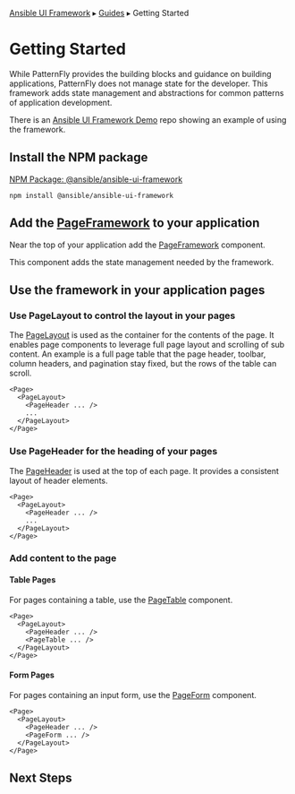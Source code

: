 [Ansible UI Framework](Framework.md#ansible-ui-framework) ▸ [Guides](Guides.md#ansible-ui-guides) ▸ Getting Started

# Getting Started

While PatternFly provides the building blocks and guidance on building applications, PatternFly does not manage state for the developer. This framework adds state management and abstractions for common patterns of application development.

There is an [Ansible UI Framework Demo](https://github.com/jamestalton/ansible-ui-framework-demo) repo showing an example of using the framework.

## Install the NPM package

[NPM Package: @ansible/ansible-ui-framework](https://www.npmjs.com/package/@ansible/ansible-ui-framework)

```
npm install @ansible/ansible-ui-framework
```

## Add the [PageFramework](PageFramework.md#pageframework) to your application

Near the top of your application add the [PageFramework](https://github.com/ansible/ansible-ui/blob/main/framework/docs/PageFramework.md#PageFramework) component.

This component adds the state management needed by the framework.

## Use the framework in your application pages

### Use PageLayout to control the layout in your pages

The [PageLayout](https://github.com/ansible/ansible-ui/blob/main/framework/docs/PageLayout.md#pagelayout) is used as the container for the contents of the page. It enables page components to leverage full page layout and scrolling of sub content. An example is a full page table that the page header, toolbar, column headers, and pagination stay fixed, but the rows of the table can scroll.

```tsx
<Page>
  <PageLayout>
    <PageHeader ... />
    ...
  </PageLayout>
</Page>
```

### Use PageHeader for the heading of your pages

The [PageHeader](https://github.com/ansible/ansible-ui/blob/main/framework/docs/PageHeader.md#pageheader) is used at the top of each page. It provides a consistent layout of header elements.

```tsx
<Page>
  <PageLayout>
    <PageHeader ... />
    ...
  </PageLayout>
</Page>
```

### Add content to the page

#### Table Pages

For pages containing a table, use the [PageTable](https://github.com/ansible/ansible-ui/blob/main/framework/docs/PageTable.md#pagetable) component.

```tsx
<Page>
  <PageLayout>
    <PageHeader ... />
    <PageTable ... />
  </PageLayout>
</Page>
```

#### Form Pages

For pages containing an input form, use the [PageForm](https://github.com/ansible/ansible-ui/blob/main/framework/docs/PageForm.md#pageform) component.

```tsx
<Page>
  <PageLayout>
    <PageHeader ... />
    <PageForm ... />
  </PageLayout>
</Page>
```

## Next Steps
